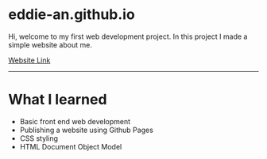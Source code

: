 # eddie-an.github.io
Hi, welcome to my first web development project. In this project I made a simple website about me.

[Website Link](https://eddie-an.github.io/)

---

# What I learned
* Basic front end web development
* Publishing a website using Github Pages
* CSS styling
* HTML Document Object Model
